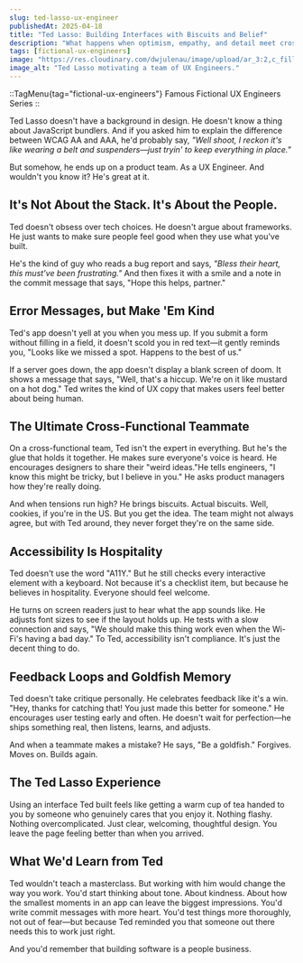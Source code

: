 ```yaml
---
slug: ted-lasso-ux-engineer
publishedAt: 2025-04-18
title: "Ted Lasso: Building Interfaces with Biscuits and Belief"
description: "What happens when optimism, empathy, and detail meet cross-functional teamwork. He's not the most technical—but maybe the most impactful."
tags: [fictional-ux-engineers]
image: "https://res.cloudinary.com/dwjulenau/image/upload/ar_3:2,c_fill,dpr_auto,f_auto,fl_progressive,q_auto/v1745261834/josh-portfolio/assets_task_01jscrb5fefj0rm0p4hzpwcm00_img_0.webp"
image_alt: "Ted Lasso motivating a team of UX Engineers."
---
```

::TagMenu{tag="fictional-ux-engineers"}
Famous Fictional UX Engineers Series
::

Ted Lasso doesn't have a background in design. He doesn't know a thing about JavaScript bundlers. And if you asked him to explain the difference between WCAG AA and AAA, he'd probably say, <em>"Well shoot, I reckon it's like wearing a belt and suspenders—just tryin' to keep everything in place."</em>

But somehow, he ends up on a product team. As a UX Engineer. And wouldn't you know it? He's great at it.

## It's Not About the Stack. It's About the People.
Ted doesn't obsess over tech choices. He doesn't argue about frameworks. He just wants to make sure people feel good when they use what you've built.

He's the kind of guy who reads a bug report and says, <em>"Bless their heart, this must've been frustrating."</em> And then fixes it with a smile and a note in the commit message that says, "Hope this helps, partner."

## Error Messages, but Make 'Em Kind
Ted's app doesn't yell at you when you mess up. If you submit a form without filling in a field, it doesn't scold you in red text—it gently reminds you, "Looks like we missed a spot. Happens to the best of us."

If a server goes down, the app doesn't display a blank screen of doom. It shows a message that says, "Well, that's a hiccup. We're on it like mustard on a hot dog." Ted writes the kind of UX copy that makes users feel better about being human.

## The Ultimate Cross-Functional Teammate
On a cross-functional team, Ted isn't the expert in everything. But he's the glue that holds it together. He makes sure everyone's voice is heard. He encourages designers to share their "weird ideas."He tells engineers, "I know this might be tricky, but I believe in you." He asks product managers how they're really doing.

And when tensions run high? He brings biscuits. Actual biscuits. Well, cookies, if you're in the US. But you get the idea. The team might not always agree, but with Ted around, they never forget they're on the same side.

## Accessibility Is Hospitality
Ted doesn't use the word "A11Y." But he still checks every interactive element with a keyboard. Not because it's a checklist item, but because he believes in hospitality. Everyone should feel welcome.

He turns on screen readers just to hear what the app sounds like. He adjusts font sizes to see if the layout holds up. He tests with a slow connection and says, "We should make this thing work even when the Wi-Fi's having a bad day." To Ted, accessibility isn't compliance. It's just the decent thing to do.

## Feedback Loops and Goldfish Memory
Ted doesn't take critique personally. He celebrates feedback like it's a win. "Hey, thanks for catching that! You just made this better for someone." He encourages user testing early and often. He doesn't wait for perfection—he ships something real, then listens, learns, and adjusts.

And when a teammate makes a mistake? He says, "Be a goldfish." Forgives. Moves on. Builds again.

## The Ted Lasso Experience
Using an interface Ted built feels like getting a warm cup of tea handed to you by someone who genuinely cares that you enjoy it. Nothing flashy. Nothing overcomplicated. Just clear, welcoming, thoughtful design. You leave the page feeling better than when you arrived.

## What We'd Learn from Ted
Ted wouldn't teach a masterclass. But working with him would change the way you work. You'd start thinking about tone. About kindness. About how the smallest moments in an app can leave the biggest impressions. You'd write commit messages with more heart. You'd test things more thoroughly, not out of fear—but because Ted reminded you that someone out there needs this to work just right.

And you'd remember that building software is a people business.
